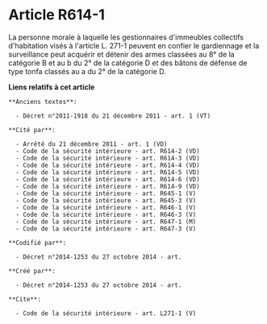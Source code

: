 # Article R614-1

La personne morale à laquelle les gestionnaires d'immeubles collectifs d'habitation visés à l'article L. 271-1 peuvent en
confier le gardiennage et la surveillance peut acquérir et détenir des armes classées au 8° de la catégorie B et au b du 2°
de la catégorie D et des bâtons de défense de type tonfa classés au a du 2° de la catégorie D.

**Liens relatifs à cet article**

	**Anciens textes**:

	  - Décret n°2011-1918 du 21 décembre 2011 - art. 1 (VT)

	**Cité par**:

	  - Arrêté du 21 décembre 2011 - art. 1 (VD)
	  - Code de la sécurité intérieure - art. R614-2 (VD)
	  - Code de la sécurité intérieure - art. R614-3 (VD)
	  - Code de la sécurité intérieure - art. R614-4 (VD)
	  - Code de la sécurité intérieure - art. R614-5 (VD)
	  - Code de la sécurité intérieure - art. R614-6 (VD)
	  - Code de la sécurité intérieure - art. R614-9 (VD)
	  - Code de la sécurité intérieure - art. R645-1 (V)
	  - Code de la sécurité intérieure - art. R645-3 (V)
	  - Code de la sécurité intérieure - art. R646-1 (V)
	  - Code de la sécurité intérieure - art. R646-3 (V)
	  - Code de la sécurité intérieure - art. R647-1 (M)
	  - Code de la sécurité intérieure - art. R647-3 (V)

	**Codifié par**:

	  - Décret n°2014-1253 du 27 octobre 2014 - art.

	**Créé par**:

	  - Décret n°2014-1253 du 27 octobre 2014 - art.

	**Cite**:

	  - Code de la sécurité intérieure - art. L271-1 (V)
